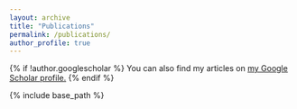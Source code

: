 ```yaml
---
layout: archive
title: "Publications"
permalink: /publications/
author_profile: true
---
```


{% if !author.googlescholar %}
  You can also find my articles on <u><a href="{{author.googlescholar}}">my Google Scholar profile</a>.</u>
{% endif %}

{% include base_path %}
